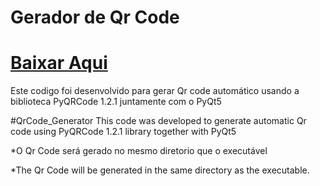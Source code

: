 <h1> Gerador de Qr Code </h1>
<h1><a href="http://www.mediafire.com/file/nb26ukurngyulix/Gera_Code.exe/file">Baixar Aqui</a></h1>
Este codigo foi desenvolvido para gerar Qr code automático usando a biblioteca PyQRCode 1.2.1 juntamente com o PyQt5

#QrCode_Generator
This code was developed to generate automatic Qr code using PyQRCode 1.2.1 library together with PyQt5

*O Qr Code será gerado no mesmo diretorio que o executável

*The Qr Code will be generated in the same directory as the executable.
